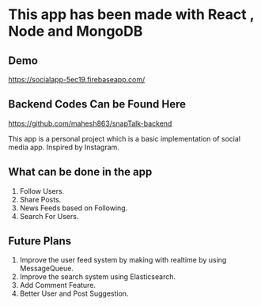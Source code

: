 # This app has been made with React , Node and MongoDB


## Demo
https://socialapp-5ec19.firebaseapp.com/


## Backend Codes Can be Found Here
https://github.com/mahesh863/snapTalk-backend


This app is a personal project which is a basic implementation of social media app. Inspired by Instagram.

## What can be done in the app
1. Follow Users.
2. Share Posts.
3. News Feeds based on Following.
4. Search For Users.

## Future Plans
1. Improve the user feed system by making with realtime by using MessageQueue.
2. Improve the search system using Elasticsearch.
3. Add Comment Feature.
4. Better User and Post Suggestion. 
